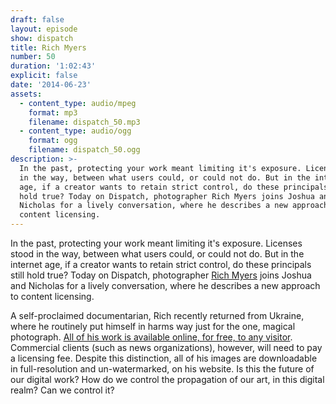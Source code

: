 ```yaml
---
draft: false
layout: episode
show: dispatch
title: Rich Myers
number: 50
duration: '1:02:43'
explicit: false
date: '2014-06-23'
assets:
  - content_type: audio/mpeg
    format: mp3
    filename: dispatch_50.mp3
  - content_type: audio/ogg
    format: ogg
    filename: dispatch_50.ogg
description: >-
  In the past, protecting your work meant limiting it's exposure. Licenses stood
  in the way, between what users could, or could not do. But in the internet
  age, if a creator wants to retain strict control, do these principals still
  hold true? Today on Dispatch, photographer Rich Myers joins Joshua and
  Nicholas for a lively conversation, where he describes a new approach to
  content licensing.
---
```

In the past, protecting your work meant limiting it's exposure. Licenses stood in the way, between what users could, or could not do. But in the internet age, if a creator wants to retain strict control, do these principals still hold true? Today on Dispatch, photographer [Rich Myers](http://richemyers.com) joins Joshua and Nicholas for a lively conversation, where he describes a new approach to content licensing.

A self-proclaimed documentarian, Rich recently returned from Ukraine, where he routinely put himself in harms way just for the one, magical photograph. [All of his work is available online, for free, to any visitor](http://richemyers.com/about/a-note-on-photo-presentation). Commercial clients (such as news organizations), however, will need to pay a licensing fee. Despite this distinction, all of his images are downloadable in full-resolution and un-watermarked, on his website. Is this the future of our digital work? How do we control the propagation of our art, in this digital realm? Can we control it?